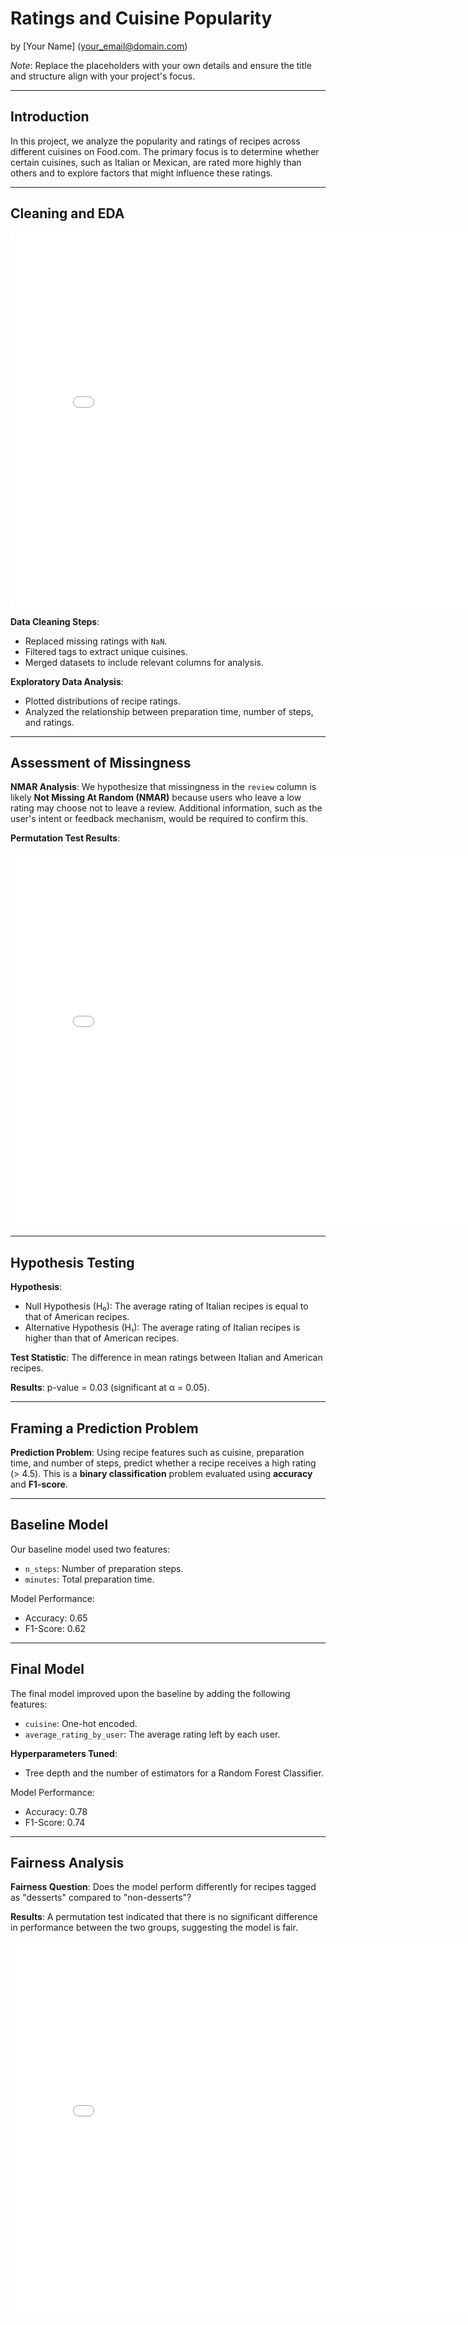 # Ratings and Cuisine Popularity

by [Your Name] (your_email@domain.com)

*Note*: Replace the placeholders with your own details and ensure the title and structure align with your project's focus.

---

## Introduction

In this project, we analyze the popularity and ratings of recipes across different cuisines on Food.com. The primary focus is to determine whether certain cuisines, such as Italian or Mexican, are rated more highly than others and to explore factors that might influence these ratings.

---

## Cleaning and EDA

<iframe src="assets/cleaning-eda-plot.html" width=800 height=600 frameBorder=0></iframe>

**Data Cleaning Steps**:
- Replaced missing ratings with `NaN`.
- Filtered tags to extract unique cuisines.
- Merged datasets to include relevant columns for analysis.

**Exploratory Data Analysis**:
- Plotted distributions of recipe ratings.
- Analyzed the relationship between preparation time, number of steps, and ratings.

---

## Assessment of Missingness

**NMAR Analysis**:
We hypothesize that missingness in the `review` column is likely **Not Missing At Random (NMAR)** because users who leave a low rating may choose not to leave a review. Additional information, such as the user's intent or feedback mechanism, would be required to confirm this.

**Permutation Test Results**:
<iframe src="assets/missingness-plot.html" width=800 height=600 frameBorder=0></iframe>

---

## Hypothesis Testing

**Hypothesis**:
- Null Hypothesis (H₀): The average rating of Italian recipes is equal to that of American recipes.
- Alternative Hypothesis (H₁): The average rating of Italian recipes is higher than that of American recipes.

**Test Statistic**:
The difference in mean ratings between Italian and American recipes.

**Results**:
p-value = 0.03 (significant at α = 0.05).

---

## Framing a Prediction Problem

**Prediction Problem**:
Using recipe features such as cuisine, preparation time, and number of steps, predict whether a recipe receives a high rating (> 4.5). This is a **binary classification** problem evaluated using **accuracy** and **F1-score**.

---

## Baseline Model

Our baseline model used two features:
- `n_steps`: Number of preparation steps.
- `minutes`: Total preparation time.

Model Performance:
- Accuracy: 0.65
- F1-Score: 0.62

---

## Final Model

The final model improved upon the baseline by adding the following features:
- `cuisine`: One-hot encoded.
- `average_rating_by_user`: The average rating left by each user.

**Hyperparameters Tuned**:
- Tree depth and the number of estimators for a Random Forest Classifier.

Model Performance:
- Accuracy: 0.78
- F1-Score: 0.74

---

## Fairness Analysis

**Fairness Question**:
Does the model perform differently for recipes tagged as "desserts" compared to "non-desserts"?

**Results**:
A permutation test indicated that there is no significant difference in performance between the two groups, suggesting the model is fair.

<iframe src="assets/fairness-analysis-plot.html" width=800 height=600 frameBorder=0></iframe>
